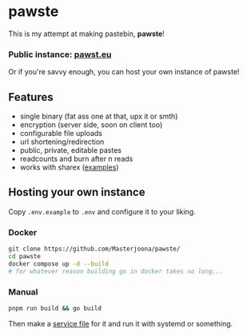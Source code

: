 # pawste

This is my attempt at making pastebin, **pawste**!

### Public instance: [pawst.eu](https://pawst.eu)

Or if you're savvy enough, you can host your own instance of pawste!

## Features

-   single binary (fat ass one at that, upx it or smth)
-   encryption (server side, soon on client too)
-   configurable file uploads
-   url shortening/redirection
-   public, private, editable pastes
-   readcounts and burn after n reads
-   works with sharex ([examples](examples/))

## Hosting your own instance

Copy `.env.example` to `.env` and configure it to your liking.

### Docker

```sh
git clone https://github.com/Masterjoona/pawste/
cd pawste
docker compose up -d --build
# for whatever reason building go in docker takes so long...
```

### Manual

```sh
pnpm run build && go build
```

Then make a [service file](examples/pawste.service) for it and run it with systemd or something.
